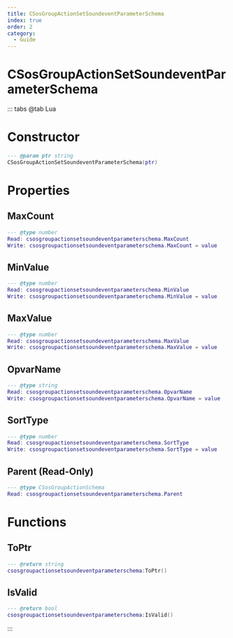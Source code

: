 ```yaml
---
title: CSosGroupActionSetSoundeventParameterSchema
index: true
order: 2
category:
  - Guide
---
```


# CSosGroupActionSetSoundeventParameterSchema

::: tabs
@tab Lua
# Constructor
```lua
--- @param ptr string
CSosGroupActionSetSoundeventParameterSchema(ptr)
```
# Properties
## MaxCount 
```lua
--- @type number
Read: csosgroupactionsetsoundeventparameterschema.MaxCount
Write: csosgroupactionsetsoundeventparameterschema.MaxCount = value
```
## MinValue 
```lua
--- @type number
Read: csosgroupactionsetsoundeventparameterschema.MinValue
Write: csosgroupactionsetsoundeventparameterschema.MinValue = value
```
## MaxValue 
```lua
--- @type number
Read: csosgroupactionsetsoundeventparameterschema.MaxValue
Write: csosgroupactionsetsoundeventparameterschema.MaxValue = value
```
## OpvarName 
```lua
--- @type string
Read: csosgroupactionsetsoundeventparameterschema.OpvarName
Write: csosgroupactionsetsoundeventparameterschema.OpvarName = value
```
## SortType 
```lua
--- @type number
Read: csosgroupactionsetsoundeventparameterschema.SortType
Write: csosgroupactionsetsoundeventparameterschema.SortType = value
```
## Parent (Read-Only)
```lua
--- @type CSosGroupActionSchema
Read: csosgroupactionsetsoundeventparameterschema.Parent
```
# Functions
## ToPtr
```lua
--- @return string
csosgroupactionsetsoundeventparameterschema:ToPtr()
```
## IsValid
```lua
--- @return bool
csosgroupactionsetsoundeventparameterschema:IsValid()
```

:::